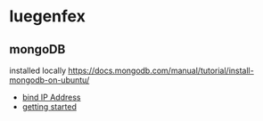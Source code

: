 # luegenfex

## mongoDB
installed locally https://docs.mongodb.com/manual/tutorial/install-mongodb-on-ubuntu/
* [bind IP Address](https://docs.mongodb.com/manual/core/security-mongodb-configuration/)
* [getting started](https://docs.mongodb.com/manual/tutorial/getting-started/#getting-started)